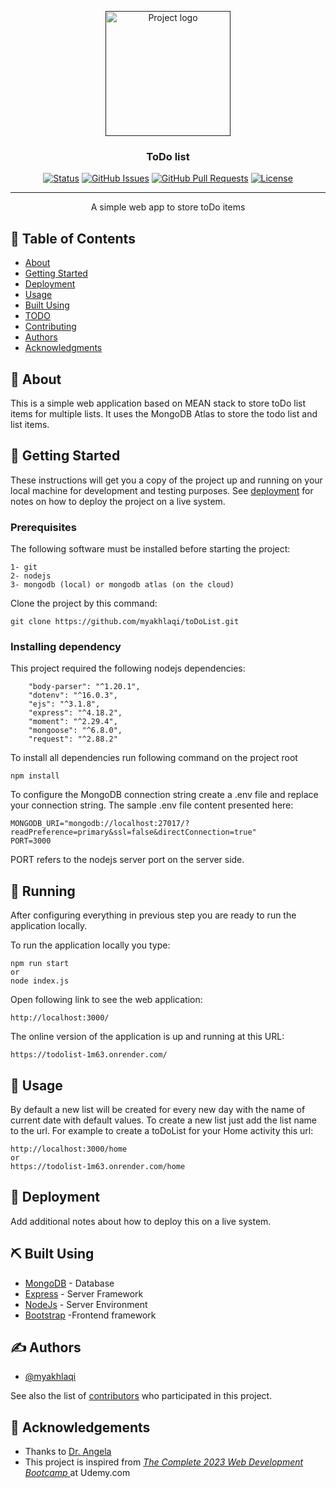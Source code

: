 <p align="center">
  <a href="" rel="noopener">
 <img width=200px height=200px src="https://i.imgur.com/6wj0hh6.jpg" alt="Project logo"></a>
</p>

<h3 align="center">ToDo list</h3>

<div align="center">

[![Status](https://img.shields.io/badge/status-active-success.svg)]()
[![GitHub Issues](https://img.shields.io/github/issues/kylelobo/The-Documentation-Compendium.svg)](https://github.com/kylelobo/The-Documentation-Compendium/issues)
[![GitHub Pull Requests](https://img.shields.io/github/issues-pr/kylelobo/The-Documentation-Compendium.svg)](https://github.com/kylelobo/The-Documentation-Compendium/pulls)
[![License](https://img.shields.io/badge/license-MIT-blue.svg)](/LICENSE)

</div>

---

<p align="center"> A simple web app to store toDo items
    <br> 
</p>

## 📝 Table of Contents

- [About](#about)
- [Getting Started](#getting_started)
- [Deployment](#deployment)
- [Usage](#usage)
- [Built Using](#built_using)
- [TODO](../TODO.md)
- [Contributing](../CONTRIBUTING.md)
- [Authors](#authors)
- [Acknowledgments](#acknowledgement)

## 🧐 About <a name = "about"></a>

This is a simple web application based on MEAN stack to store toDo list items for multiple lists. It uses the MongoDB Atlas to store the todo list and list items.

## 🏁 Getting Started <a name = "getting_started"></a>

These instructions will get you a copy of the project up and running on your local machine for development and testing purposes. See [deployment](#deployment) for notes on how to deploy the project on a live system.

### Prerequisites

The following software must be installed before starting the project:

```
1- git
2- nodejs
3- mongodb (local) or mongodb atlas (on the cloud)
```
Clone the project by this command:
```
git clone https://github.com/myakhlaqi/toDoList.git
```
### Installing dependency

This project required the following nodejs dependencies:


```
    "body-parser": "^1.20.1",
    "dotenv": "^16.0.3",
    "ejs": "^3.1.8",
    "express": "^4.18.2",
    "moment": "^2.29.4",
    "mongoose": "^6.8.0",
    "request": "^2.88.2"
```
To install all dependencies run following command on the project root
```
npm install 
```
To configure the MongoDB connection string create a .env file and replace your connection string. The sample .env file content presented here:
```
MONGODB_URI="mongodb://localhost:27017/?readPreference=primary&ssl=false&directConnection=true"
PORT=3000
```
PORT refers to the nodejs server port on the server side.


## 🔧 Running <a name = "tests"></a>

After configuring everything in previous step you are ready to run the application locally.

To run the application locally you type:

```
npm run start
or
node index.js
```
Open following link to see the web application:
```
http://localhost:3000/
```
The online version of the application is up and running at this URL:
```
https://todolist-1m63.onrender.com/
```


## 🎈 Usage <a name="usage"></a>

By default a new list will be created for every new day with the name of current date with default values.
To create a new list just add the list name to the url. For example to create a toDoList for your Home activity this url:

```
http://localhost:3000/home
or
https://todolist-1m63.onrender.com/home

```

## 🚀 Deployment <a name = "deployment"></a>

Add additional notes about how to deploy this on a live system.

## ⛏️ Built Using <a name = "built_using"></a>

- [MongoDB](https://www.mongodb.com/) - Database
- [Express](https://expressjs.com/) - Server Framework
- [NodeJs](https://nodejs.org/en/) - Server Environment
- [Bootstrap](https://bootstrapjs.com/js/bootstrap.min) -Frontend framework

## ✍️ Authors <a name = "authors"></a>

- [@myakhlaqi](https://github.com/myakhlaqi) 

See also the list of [contributors](https://github.com/kylelobo/The-Documentation-Compendium/contributors) who participated in this project.

## 🎉 Acknowledgements <a name = "acknowledgement"></a>

- Thanks to [Dr. Angela](https://www.udemy.com/user/4b4368a3-b5c8-4529-aa65-2056ec31f37e/)
- This project is inspired from [*The Complete 2023 Web Development Bootcamp* ](https://www.udemy.com/course/the-complete-web-development-bootcamp/) at Udemy.com
